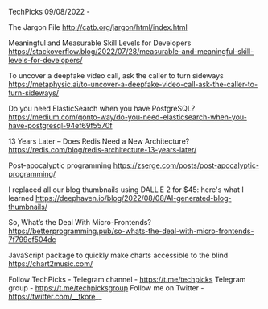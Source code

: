 TechPicks 09/08/2022 -

The Jargon File
http://catb.org/jargon/html/index.html

Meaningful and Measurable Skill Levels for Developers
https://stackoverflow.blog/2022/07/28/measurable-and-meaningful-skill-levels-for-developers/

To uncover a deepfake video call, ask the caller to turn sideways
https://metaphysic.ai/to-uncover-a-deepfake-video-call-ask-the-caller-to-turn-sideways/

Do you need ElasticSearch when you have PostgreSQL?
https://medium.com/qonto-way/do-you-need-elasticsearch-when-you-have-postgresql-94ef69f5570f

13 Years Later – Does Redis Need a New Architecture?
https://redis.com/blog/redis-architecture-13-years-later/

Post-apocalyptic programming
https://zserge.com/posts/post-apocalyptic-programming/

I replaced all our blog thumbnails using DALL·E 2 for $45: here's what I learned
https://deephaven.io/blog/2022/08/08/AI-generated-blog-thumbnails/

So, What’s the Deal With Micro-Frontends?
https://betterprogramming.pub/so-whats-the-deal-with-micro-frontends-7f799ef504dc

JavaScript package to quickly make charts accessible to the blind
https://chart2music.com/

Follow TechPicks -
Telegram channel - https://t.me/techpicks
Telegram group - https://t.me/techpicksgroup
Follow me on Twitter - https://twitter.com/__tkore__